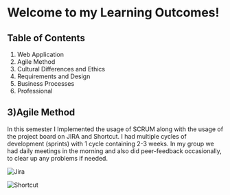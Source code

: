 # Welcome to my Learning Outcomes!

## Table of Contents

1. Web Application
3. Agile Method
5. Cultural Differences and Ethics
6. Requirements and Design
7. Business Processes
8. Professional

## 3)Agile Method

In this semester I Implemented the usage of SCRUM along with the usage of the project board on JIRA and Shortcut. I had multiple cycles of development (sprints) with 1 cycle containing 2-3 weeks. In my group we had daily meetings in the morning and also did peer-feedback occasionally, to clear up any problems if needed.

![Jira](https://user-images.githubusercontent.com/73908937/168486773-d7e882a8-2fac-4977-83bd-f3f1b21bb43e.png)

![Shortcut](https://user-images.githubusercontent.com/73908937/168486784-36156e7c-abed-4134-af07-6c802d82839e.png)
